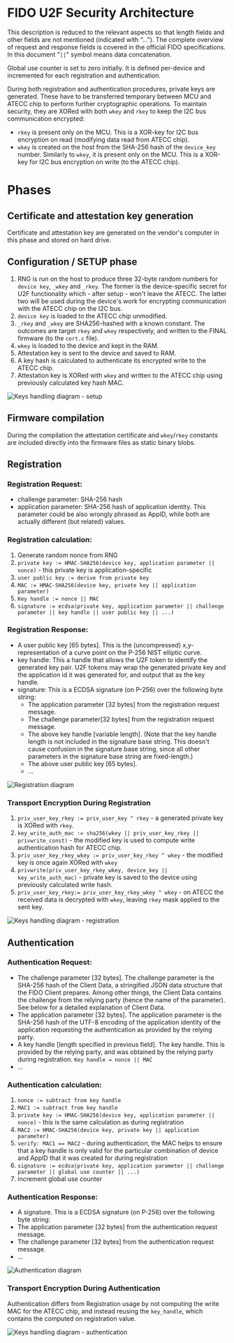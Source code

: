 # FIDO U2F Security Architecture

This description is reduced to the relevant aspects so that length fields and other fields are not mentioned (indicated with “...”). The complete overview of request and response fields is covered in the official FIDO specifications. 
In this document "`||`" symbol means data concatenation.

Global use counter is set to zero initially. It is defined per-device and incremented for each registration and authentication.

During both registration and authentication procedures, private keys are generated. These have to be transferred temporary between MCU and ATECC chip to perform further cryptographic operations. To maintain security, they are XORed with both `wkey` and `rkey` to keep the I2C bus communication encrypted:
- `rkey` is present only on the MCU. This is a XOR-key for I2C bus encryption on read (modifying data read from ATECC chip). 
- `wkey` is created on the host from the SHA-256 hash of the `device_key` number. Similarly to `wkey`, it is present only on the MCU. This is a XOR-key for I2C bus encryption on write (to the ATECC chip).

# Phases

## Certificate and attestation key generation

Certificate and attestation key are generated on the vendor's computer in this phase and stored on hard drive.

## Configuration / SETUP phase

1. RNG is run on the host to produce three 32-byte random numbers for `device key`, `_wkey` and `_rkey`. The former is the device-specific secret for U2F functionality which - after setup - won't leave the ATECC. The latter two will be used during the device's work for encrypting communication with the ATECC chip on the I2C bus.
2. `device key` is loaded to the ATECC chip unmodified.
3. `_rkey` and `_wkey` are SHA256-hashed with a known constant. The outcomes are target `rkey` and `wkey` respectively, and written to the FINAL firmware (to the `cert.c` file).
4. `wkey` is loaded to the device and kept in the RAM.
5. Attestation key is sent to the device and saved to RAM. 
6. A key hash is calculated to authenticate its encrypted write to the ATECC chip.
7. Attestation key is XORed with `wkey` and written to the ATECC chip using previously calculated key hash MAC.


![Keys handling diagram - setup][keys-setup]



## Firmware compilation
During the compilation the attestation certificate and `wkey`/`rkey` constants are included directly into the firmware files as static binary blobs.


## Registration
 
### Registration Request:
- challenge parameter: SHA-256 hash 
- application parameter: SHA-256 hash of application identity. This parameter could be also wrongly phrased as AppID, while both are actually different (but related) values.

### Registration calculation:
1. Generate random nonce from RNG
2. `private key := HMAC-SHA256(device key, application parameter || nonce)` - this private key is application-specific
3. `user public key := derive from private key`
4. `MAC := HMAC-SHA256(device key, private key || application parameter)`
5. `Key handle := nonce || MAC`
6. `signature := ecdsa(private key, application parameter || challenge parameter || key handle || user public key || ...)`

### Registration Response:
- A user public key [65 bytes]. This is the (uncompressed) x,y-representation of a curve point on the P-256 NIST elliptic curve.
- key handle: This a handle that allows the U2F token to identify the generated key pair. U2F tokens may wrap the generated private key and the  application id it was generated for, and output that as the key handle. 
- signature: This is a ECDSA signature (on P-256) over the following byte string:
    - The application parameter [32 bytes] from the registration request message.
    - The challenge parameter[32 bytes] from the registration request message.
    - The above key handle [variable length]. (Note that the key handle length is not included in the signature base string. This doesn't cause confusion in the signature base string, since all other parameters in the signature base string are fixed-length.)
    - The above user public key [65 bytes].
    - ...

![Registration diagram][register]

### Transport Encryption During Registration
1. `priv_user_key_rkey := priv_user_key ^ rkey` - a generated private key is XORed with `rkey`.
2. `key_write_auth_mac := sha256(wkey || priv_user_key_rkey || privwrite_const)` - the modified key is used to compute write authentication hash for ATECC chip.
3. `priv_user_key_rkey_wkey := priv_user_key_rkey ^ wkey` - the modified key is once again XORed with `wkey`
4. `privwrite(priv_user_key_rkey_wkey, device_key || key_write_auth_mac)`  - private key is saved to the device using previously calculated write hash.
5. `priv_user_key_rkey:= priv_user_key_rkey_wkey ^ wkey` - on ATECC the received data is decrypted with `wkey`, leaving `rkey` mask applied to the sent key. 

![Keys handling diagram - registration][keys-registration]


## Authentication
### Authentication Request:
- The challenge parameter [32 bytes]. The challenge parameter is the SHA-256 hash of the Client Data, a stringified JSON data structure that the FIDO Client prepares. Among other things, the Client Data contains the challenge from the relying party (hence the name of the parameter). See below for a detailed explanation of Client Data.
- The application parameter [32 bytes]. The application parameter is the SHA-256 hash of the UTF-8 encoding of the application identity of the application requesting the authentication as provided by the relying party.
- A key handle [length specified in previous field]. The key handle. This is provided by the relying party, and was obtained by the relying party during registration. `Key handle = nonce || MAC`
- …

### Authentication calculation:
1. `nonce := subtract from key handle`
2. `MAC1 := subtract from key handle`
3. `private key := HMAC-SHA256(device key, application parameter || nonce)` - this is the same calculation as during registration
4. `MAC2 := HMAC-SHA256(device key, private key || application parameter)`
5. `verify: MAC1 == MAC2`  - during authentication, the MAC helps to ensure that a key handle is only valid for the particular combination of device and AppID that it was created for during registration
6. `signature := ecdsa(private key, application parameter || challenge parameter || global use counter || ...)`
7. increment global use counter

### Authentication Response:
- A signature. This is a ECDSA signature (on P-256) over the following byte string:
- The application parameter [32 bytes] from the authentication request message.
- The challenge parameter [32 bytes] from the authentication request message.
- ...

![Authentication diagram][auth]

### Transport Encryption During Authentication
Authentication differs from Registration usage by not computing the write MAC for the ATECC chip, and instead reusing the `key_handle`, which contains the computed on registration value. 

![Keys handling diagram - authentication][keys-authentication]




[register]: u2f-registration.png "U2F Registeration"
[auth]: u2f-authentication.png "U2F Authorization"
[keys-setup]: keys_usage-configuration.png "Keys handling diagram - setup"
[keys-registration]: keys_usage-u2f_registration.png "Keys handling diagram - registration"
[keys-authentication]: keys_usage-u2f_authentication.png "Keys handling diagram - authentication"


